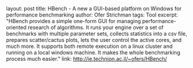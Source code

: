 layout: post
title: HBench - A new a GUI-based platform on Windows for performance benchmarking
author: Ofer Strichman
tags: Tool
excerpt: "HBench provides a simple one-form GUI for managing performance-oriented
research of algorithms. It runs your engine over a set of benchmarks with multiple
parameter sets, collects statistics into a csv file, prepares scatter/cactus plots,
lets the user control the active cores, and much more. It supports both remote
execution on a linux cluster and running on a local windows machine. It makes the
whole benchmarking process much easier."
link: http://ie.technion.ac.il/~ofers/HBench/
